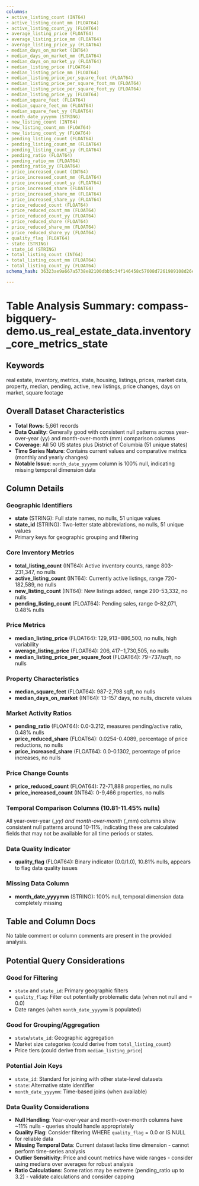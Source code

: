 ```yaml
---
columns:
- active_listing_count (INT64)
- active_listing_count_mm (FLOAT64)
- active_listing_count_yy (FLOAT64)
- average_listing_price (FLOAT64)
- average_listing_price_mm (FLOAT64)
- average_listing_price_yy (FLOAT64)
- median_days_on_market (INT64)
- median_days_on_market_mm (FLOAT64)
- median_days_on_market_yy (FLOAT64)
- median_listing_price (FLOAT64)
- median_listing_price_mm (FLOAT64)
- median_listing_price_per_square_foot (FLOAT64)
- median_listing_price_per_square_foot_mm (FLOAT64)
- median_listing_price_per_square_foot_yy (FLOAT64)
- median_listing_price_yy (FLOAT64)
- median_square_feet (FLOAT64)
- median_square_feet_mm (FLOAT64)
- median_square_feet_yy (FLOAT64)
- month_date_yyyymm (STRING)
- new_listing_count (INT64)
- new_listing_count_mm (FLOAT64)
- new_listing_count_yy (FLOAT64)
- pending_listing_count (FLOAT64)
- pending_listing_count_mm (FLOAT64)
- pending_listing_count_yy (FLOAT64)
- pending_ratio (FLOAT64)
- pending_ratio_mm (FLOAT64)
- pending_ratio_yy (FLOAT64)
- price_increased_count (INT64)
- price_increased_count_mm (FLOAT64)
- price_increased_count_yy (FLOAT64)
- price_increased_share (FLOAT64)
- price_increased_share_mm (FLOAT64)
- price_increased_share_yy (FLOAT64)
- price_reduced_count (FLOAT64)
- price_reduced_count_mm (FLOAT64)
- price_reduced_count_yy (FLOAT64)
- price_reduced_share (FLOAT64)
- price_reduced_share_mm (FLOAT64)
- price_reduced_share_yy (FLOAT64)
- quality_flag (FLOAT64)
- state (STRING)
- state_id (STRING)
- total_listing_count (INT64)
- total_listing_count_mm (FLOAT64)
- total_listing_count_yy (FLOAT64)
schema_hash: 36323ae9a667a5738e82100dbb5c34f146458c57608d7261989108d26ec763ee

---
```

# Table Analysis Summary: compass-bigquery-demo.us_real_estate_data.inventory_core_metrics_state

## Keywords
real estate, inventory, metrics, state, housing, listings, prices, market data, property, median, pending, active, new listings, price changes, days on market, square footage

## Overall Dataset Characteristics

- **Total Rows**: 5,661 records
- **Data Quality**: Generally good with consistent null patterns across year-over-year (yy) and month-over-month (mm) comparison columns
- **Coverage**: All 50 US states plus District of Columbia (51 unique states)
- **Time Series Nature**: Contains current values and comparative metrics (monthly and yearly changes)
- **Notable Issue**: `month_date_yyyymm` column is 100% null, indicating missing temporal dimension data

## Column Details

### Geographic Identifiers
- **state** (STRING): Full state names, no nulls, 51 unique values
- **state_id** (STRING): Two-letter state abbreviations, no nulls, 51 unique values
- Primary keys for geographic grouping and filtering

### Core Inventory Metrics
- **total_listing_count** (INT64): Active inventory counts, range 803-231,347, no nulls
- **active_listing_count** (INT64): Currently active listings, range 720-182,589, no nulls
- **new_listing_count** (INT64): New listings added, range 290-53,332, no nulls
- **pending_listing_count** (FLOAT64): Pending sales, range 0-82,071, 0.48% nulls

### Price Metrics
- **median_listing_price** (FLOAT64): $129,913-$886,500, no nulls, high variability
- **average_listing_price** (FLOAT64): $206,417-$1,730,505, no nulls
- **median_listing_price_per_square_foot** (FLOAT64): $79-$737/sqft, no nulls

### Property Characteristics
- **median_square_feet** (FLOAT64): 987-2,798 sqft, no nulls
- **median_days_on_market** (INT64): 13-157 days, no nulls, discrete values

### Market Activity Ratios
- **pending_ratio** (FLOAT64): 0.0-3.212, measures pending/active ratio, 0.48% nulls
- **price_reduced_share** (FLOAT64): 0.0254-0.4089, percentage of price reductions, no nulls
- **price_increased_share** (FLOAT64): 0.0-0.1302, percentage of price increases, no nulls

### Price Change Counts
- **price_reduced_count** (FLOAT64): 72-71,888 properties, no nulls
- **price_increased_count** (INT64): 0-9,466 properties, no nulls

### Temporal Comparison Columns (10.81-11.45% nulls)
All year-over-year (*_yy) and month-over-month (*_mm) columns show consistent null patterns around 10-11%, indicating these are calculated fields that may not be available for all time periods or states.

### Data Quality Indicator
- **quality_flag** (FLOAT64): Binary indicator (0.0/1.0), 10.81% nulls, appears to flag data quality issues

### Missing Data Column
- **month_date_yyyymm** (STRING): 100% null, temporal dimension data completely missing

## Table and Column Docs
No table comment or column comments are present in the provided analysis.

## Potential Query Considerations

### Good for Filtering
- `state` and `state_id`: Primary geographic filters
- `quality_flag`: Filter out potentially problematic data (when not null and = 0.0)
- Date ranges (when `month_date_yyyymm` is populated)

### Good for Grouping/Aggregation
- `state`/`state_id`: Geographic aggregation
- Market size categories (could derive from `total_listing_count`)
- Price tiers (could derive from `median_listing_price`)

### Potential Join Keys
- `state_id`: Standard for joining with other state-level datasets
- `state`: Alternative state identifier
- `month_date_yyyymm`: Time-based joins (when available)

### Data Quality Considerations
- **Null Handling**: Year-over-year and month-over-month columns have ~11% nulls - queries should handle appropriately
- **Quality Flag**: Consider filtering WHERE `quality_flag` = 0.0 or IS NULL for reliable data
- **Missing Temporal Data**: Current dataset lacks time dimension - cannot perform time-series analysis
- **Outlier Sensitivity**: Price and count metrics have wide ranges - consider using medians over averages for robust analysis
- **Ratio Calculations**: Some ratios may be extreme (pending_ratio up to 3.2) - validate calculations and consider capping